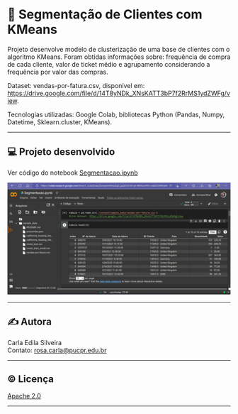 # :department_store: Segmentação de Clientes com KMeans
<p align="justify">  

Projeto desenvolve modelo de clusterização de uma base de clientes com o algoritmo KMeans. Foram obtidas informações sobre: frequência de compra de cada cliente, valor de ticket médio e agrupamento considerando a frequência por valor das compras.  

Dataset: vendas-por-fatura.csv, disponível em: https://drive.google.com/file/d/14T8yNDk_XNsKATT3bP7f2RrMS1ydZWFg/view.  

Tecnologias utilizadas: Google Colab, bibliotecas Python (Pandas, Numpy, Datetime, Sklearn.cluster, KMeans).    
</p>

---  

## :computer: Projeto desenvolvido  

Ver código do notebook [Segmentacao.ipynb](https://github.com/rosacarla/Segmentacao-de-clientes-com-KMeans/blob/main/Segmentacao.ipynb)  

<p align="center"> 
<img src="https://github.com/rosacarla/Segmentacao-de-clientes-com-KMeans/blob/main/dataset-kmeans.png" width="880">
</p>  

---  

## ✍️ Autora  

Carla Edila Silveira  
Contato: rosa.carla@pucpr.edu.br

---  

## :copyright: Licença  

[Apache 2.0](https://choosealicense.com/licenses/apache-2.0/)  

---  
